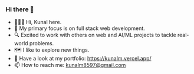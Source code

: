 ### Hi there 👋

- 🧍🏽‍♂️ Hi, Kunal here.
- 🌱 My primary focus is on full stack web development.
- 🔍 Excited to work with others on web and AI/ML projects to tackle real-world problems.
- 🗺️ I like to explore new things.
- 💼 Have a look at my portfolio: https://kunalm.vercel.app/
- 📫 How to reach me: kunalm8597@gmail.com
  



